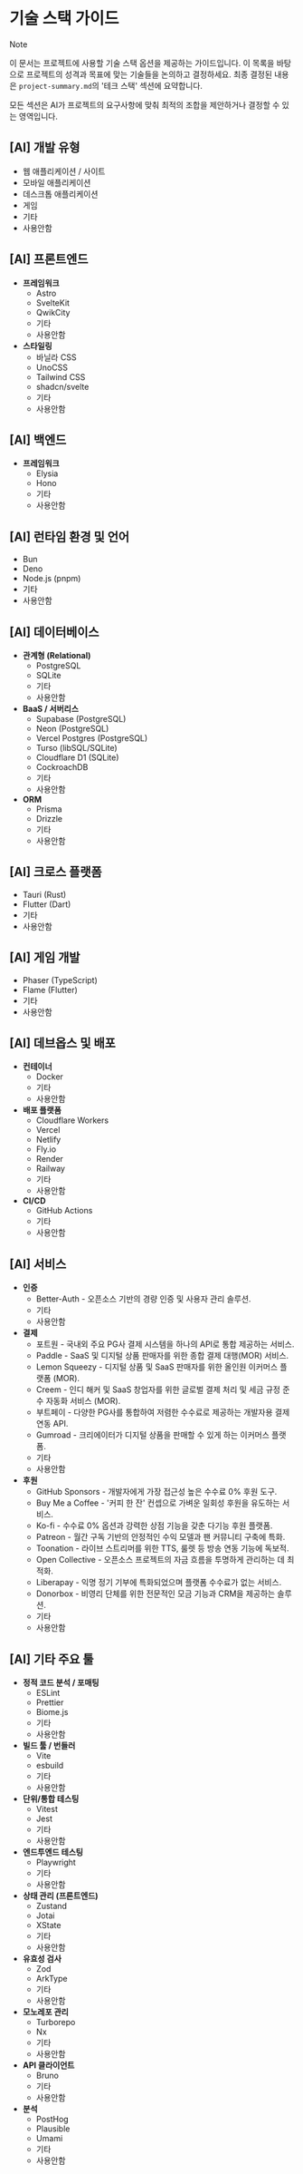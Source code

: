 # 기술 스택 가이드

> [!NOTE]
> 이 문서는 프로젝트에 사용할 기술 스택 옵션을 제공하는 가이드입니다. 이 목록을 바탕으로 프로젝트의 성격과 목표에 맞는 기술들을 논의하고 결정하세요. 최종 결정된 내용은 `project-summary.md`의 '테크 스택' 섹션에 요약합니다.

모든 섹션은 AI가 프로젝트의 요구사항에 맞춰 최적의 조합을 제안하거나 결정할 수 있는 영역입니다.

## [AI] 개발 유형

- 웹 애플리케이션 / 사이트
- 모바일 애플리케이션
- 데스크톱 애플리케이션
- 게임
- 기타
- 사용안함

## [AI] 프론트엔드

- **프레임워크**
  - Astro
  - SvelteKit
  - QwikCity
  - 기타
  - 사용안함
- **스타일링**
  - 바닐라 CSS
  - UnoCSS
  - Tailwind CSS
  - shadcn/svelte
  - 기타
  - 사용안함

## [AI] 백엔드

- **프레임워크**
  - Elysia
  - Hono
  - 기타
  - 사용안함

## [AI] 런타임 환경 및 언어

- Bun
- Deno
- Node.js (pnpm)
- 기타
- 사용안함

## [AI] 데이터베이스

- **관계형 (Relational)**
  - PostgreSQL
  - SQLite
  - 기타
  - 사용안함
- **BaaS / 서버리스**
  - Supabase (PostgreSQL)
  - Neon (PostgreSQL)
  - Vercel Postgres (PostgreSQL)
  - Turso (libSQL/SQLite)
  - Cloudflare D1 (SQLite)
  - CockroachDB
  - 기타
  - 사용안함
- **ORM**
  - Prisma
  - Drizzle
  - 기타
  - 사용안함

## [AI] 크로스 플랫폼

- Tauri (Rust)
- Flutter (Dart)
- 기타
- 사용안함

## [AI] 게임 개발

- Phaser (TypeScript)
- Flame (Flutter)
- 기타
- 사용안함

## [AI] 데브옵스 및 배포

- **컨테이너**
  - Docker
  - 기타
  - 사용안함
- **배포 플랫폼**
  - Cloudflare Workers
  - Vercel
  - Netlify
  - Fly.io
  - Render
  - Railway
  - 기타
  - 사용안함
- **CI/CD**
  - GitHub Actions
  - 기타
  - 사용안함

## [AI] 서비스

- **인증**
  - Better-Auth - 오픈소스 기반의 경량 인증 및 사용자 관리 솔루션.
  - 기타
  - 사용안함
- **결제**
  - 포트원 - 국내외 주요 PG사 결제 시스템을 하나의 API로 통합 제공하는 서비스.
  - Paddle - SaaS 및 디지털 상품 판매자를 위한 종합 결제 대행(MOR) 서비스.
  - Lemon Squeezy - 디지털 상품 및 SaaS 판매자를 위한 올인원 이커머스 플랫폼 (MOR).
  - Creem - 인디 해커 및 SaaS 창업자를 위한 글로벌 결제 처리 및 세금 규정 준수 자동화 서비스 (MOR).
  - 부트페이 - 다양한 PG사를 통합하여 저렴한 수수료로 제공하는 개발자용 결제 연동 API.
  - Gumroad - 크리에이터가 디지털 상품을 판매할 수 있게 하는 이커머스 플랫폼.
  - 기타
  - 사용안함
- **후원**
  - GitHub Sponsors - 개발자에게 가장 접근성 높은 수수료 0% 후원 도구.
  - Buy Me a Coffee - '커피 한 잔' 컨셉으로 가벼운 일회성 후원을 유도하는 서비스.
  - Ko-fi - 수수료 0% 옵션과 강력한 상점 기능을 갖춘 다기능 후원 플랫폼.
  - Patreon - 월간 구독 기반의 안정적인 수익 모델과 팬 커뮤니티 구축에 특화.
  - Toonation - 라이브 스트리머를 위한 TTS, 룰렛 등 방송 연동 기능에 독보적.
  - Open Collective - 오픈소스 프로젝트의 자금 흐름을 투명하게 관리하는 데 최적화.
  - Liberapay - 익명 정기 기부에 특화되었으며 플랫폼 수수료가 없는 서비스.
  - Donorbox - 비영리 단체를 위한 전문적인 모금 기능과 CRM을 제공하는 솔루션.
  - 기타
  - 사용안함

## [AI] 기타 주요 툴

- **정적 코드 분석 / 포매팅**
  - ESLint
  - Prettier
  - Biome.js
  - 기타
  - 사용안함
- **빌드 툴 / 번들러**
  - Vite
  - esbuild
  - 기타
  - 사용안함
- **단위/통합 테스팅**
  - Vitest
  - Jest
  - 기타
  - 사용안함
- **엔드투엔드 테스팅**
  - Playwright
  - 기타
  - 사용안함
- **상태 관리 (프론트엔드)**
  - Zustand
  - Jotai
  - XState
  - 기타
  - 사용안함
- **유효성 검사**
  - Zod
  - ArkType
  - 기타
  - 사용안함
- **모노레포 관리**
  - Turborepo
  - Nx
  - 기타
  - 사용안함
- **API 클라이언트**
  - Bruno
  - 기타
  - 사용안함
- **분석**
  - PostHog
  - Plausible
  - Umami
  - 기타
  - 사용안함
